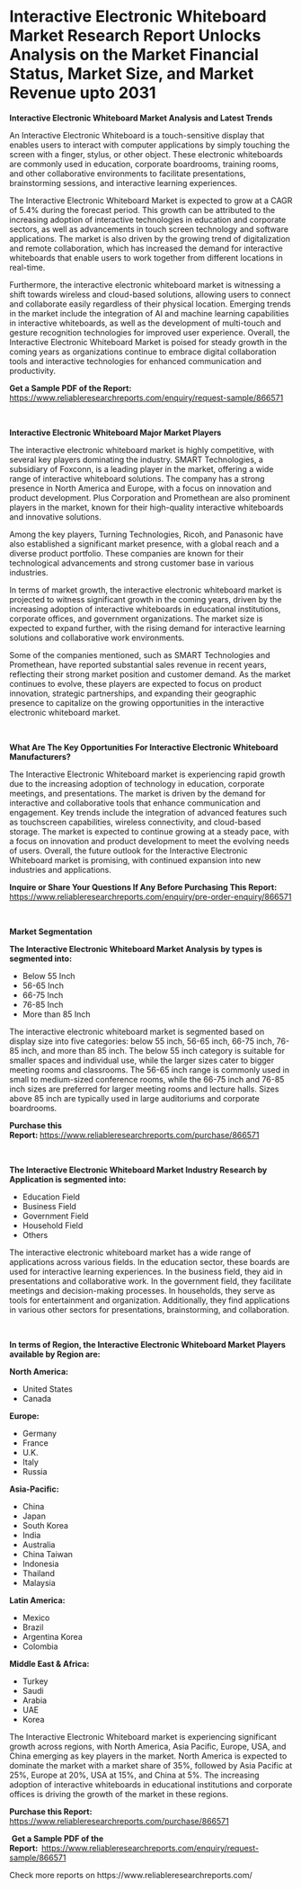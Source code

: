 <p><h1>Interactive Electronic Whiteboard Market Research Report Unlocks Analysis on the Market Financial Status, Market Size, and Market Revenue upto 2031</h1></p><p><strong>Interactive Electronic Whiteboard Market Analysis and Latest Trends</strong></p>
<p><p>An Interactive Electronic Whiteboard is a touch-sensitive display that enables users to interact with computer applications by simply touching the screen with a finger, stylus, or other object. These electronic whiteboards are commonly used in education, corporate boardrooms, training rooms, and other collaborative environments to facilitate presentations, brainstorming sessions, and interactive learning experiences.</p><p>The Interactive Electronic Whiteboard Market is expected to grow at a CAGR of 5.4% during the forecast period. This growth can be attributed to the increasing adoption of interactive technologies in education and corporate sectors, as well as advancements in touch screen technology and software applications. The market is also driven by the growing trend of digitalization and remote collaboration, which has increased the demand for interactive whiteboards that enable users to work together from different locations in real-time.</p><p>Furthermore, the interactive electronic whiteboard market is witnessing a shift towards wireless and cloud-based solutions, allowing users to connect and collaborate easily regardless of their physical location. Emerging trends in the market include the integration of AI and machine learning capabilities in interactive whiteboards, as well as the development of multi-touch and gesture recognition technologies for improved user experience. Overall, the Interactive Electronic Whiteboard Market is poised for steady growth in the coming years as organizations continue to embrace digital collaboration tools and interactive technologies for enhanced communication and productivity.</p></p>
<p><strong>Get a Sample PDF of the Report:&nbsp;</strong> <a href="https://www.reliableresearchreports.com/enquiry/request-sample/866571">https://www.reliableresearchreports.com/enquiry/request-sample/866571</a></p>
<p>&nbsp;</p>
<p><strong>Interactive Electronic Whiteboard Major Market Players</strong></p>
<p><p>The interactive electronic whiteboard market is highly competitive, with several key players dominating the industry. SMART Technologies, a subsidiary of Foxconn, is a leading player in the market, offering a wide range of interactive whiteboard solutions. The company has a strong presence in North America and Europe, with a focus on innovation and product development. Plus Corporation and Promethean are also prominent players in the market, known for their high-quality interactive whiteboards and innovative solutions.</p><p>Among the key players, Turning Technologies, Ricoh, and Panasonic have also established a significant market presence, with a global reach and a diverse product portfolio. These companies are known for their technological advancements and strong customer base in various industries.</p><p>In terms of market growth, the interactive electronic whiteboard market is projected to witness significant growth in the coming years, driven by the increasing adoption of interactive whiteboards in educational institutions, corporate offices, and government organizations. The market size is expected to expand further, with the rising demand for interactive learning solutions and collaborative work environments.</p><p>Some of the companies mentioned, such as SMART Technologies and Promethean, have reported substantial sales revenue in recent years, reflecting their strong market position and customer demand. As the market continues to evolve, these players are expected to focus on product innovation, strategic partnerships, and expanding their geographic presence to capitalize on the growing opportunities in the interactive electronic whiteboard market.</p></p>
<p>&nbsp;</p>
<p><strong>What Are The Key Opportunities For Interactive Electronic Whiteboard Manufacturers?</strong></p>
<p><p>The Interactive Electronic Whiteboard market is experiencing rapid growth due to the increasing adoption of technology in education, corporate meetings, and presentations. The market is driven by the demand for interactive and collaborative tools that enhance communication and engagement. Key trends include the integration of advanced features such as touchscreen capabilities, wireless connectivity, and cloud-based storage. The market is expected to continue growing at a steady pace, with a focus on innovation and product development to meet the evolving needs of users. Overall, the future outlook for the Interactive Electronic Whiteboard market is promising, with continued expansion into new industries and applications.</p></p>
<p><strong>Inquire or Share Your Questions If Any Before Purchasing This Report:</strong> <a href="https://www.reliableresearchreports.com/enquiry/pre-order-enquiry/866571">https://www.reliableresearchreports.com/enquiry/pre-order-enquiry/866571</a></p>
<p>&nbsp;</p>
<p><strong>Market Segmentation</strong></p>
<p><strong>The Interactive Electronic Whiteboard Market Analysis by types is segmented into:</strong></p>
<p><ul><li>Below 55 Inch</li><li>56-65 Inch</li><li>66-75 Inch</li><li>76-85 Inch</li><li>More than 85 Inch</li></ul></p>
<p><p>The interactive electronic whiteboard market is segmented based on display size into five categories: below 55 inch, 56-65 inch, 66-75 inch, 76-85 inch, and more than 85 inch. The below 55 inch category is suitable for smaller spaces and individual use, while the larger sizes cater to bigger meeting rooms and classrooms. The 56-65 inch range is commonly used in small to medium-sized conference rooms, while the 66-75 inch and 76-85 inch sizes are preferred for larger meeting rooms and lecture halls. Sizes above 85 inch are typically used in large auditoriums and corporate boardrooms.</p></p>
<p><strong>Purchase this Report:&nbsp;</strong><a href="https://www.reliableresearchreports.com/purchase/866571">https://www.reliableresearchreports.com/purchase/866571</a></p>
<p>&nbsp;</p>
<p><strong>The Interactive Electronic Whiteboard Market Industry Research by Application is segmented into:</strong></p>
<p><ul><li>Education Field</li><li>Business Field</li><li>Government Field</li><li>Household Field</li><li>Others</li></ul></p>
<p><p>The interactive electronic whiteboard market has a wide range of applications across various fields. In the education sector, these boards are used for interactive learning experiences. In the business field, they aid in presentations and collaborative work. In the government field, they facilitate meetings and decision-making processes. In households, they serve as tools for entertainment and organization. Additionally, they find applications in various other sectors for presentations, brainstorming, and collaboration.</p></p>
<p>&nbsp;</p>
<p><strong>In terms of Region, the Interactive Electronic Whiteboard Market Players available by Region are:</strong></p>
<p>
    <p> <strong> North America: </strong>
        <ul>
            <li>United States</li>
            <li>Canada</li>
        </ul>
        </p> 
    <p> <strong> Europe: </strong>
        <ul>
            <li>Germany</li>
            <li>France</li>
            <li>U.K.</li>
            <li>Italy</li>
            <li>Russia</li>
        </ul>
        </p> 
    <p> <strong> Asia-Pacific: </strong>
        <ul>
            <li>China</li>
            <li>Japan</li>
            <li>South Korea</li>
            <li>India</li>
            <li>Australia</li>
            <li>China Taiwan</li>
            <li>Indonesia</li>
            <li>Thailand</li>
            <li>Malaysia</li>
        </ul>
        </p> 
    <p> <strong> Latin America: </strong>
        <ul>
            <li>Mexico</li>
            <li>Brazil</li>
            <li>Argentina Korea</li>
            <li>Colombia</li>
        </ul>
        </p> 
    <p> <strong> Middle East & Africa: </strong>
        <ul>
            <li>Turkey</li>
            <li>Saudi</li>
            <li>Arabia</li>
            <li>UAE</li>
            <li>Korea</li>
        </ul>
    </p>
    </p>
<p><p>The Interactive Electronic Whiteboard market is experiencing significant growth across regions, with North America, Asia Pacific, Europe, USA, and China emerging as key players in the market. North America is expected to dominate the market with a market share of 35%, followed by Asia Pacific at 25%, Europe at 20%, USA at 15%, and China at 5%. The increasing adoption of interactive whiteboards in educational institutions and corporate offices is driving the growth of the market in these regions.</p></p>
<p><strong>Purchase this Report: </strong><a href="https://www.reliableresearchreports.com/purchase/866571">https://www.reliableresearchreports.com/purchase/866571</a></p>
<p>&nbsp;<strong>Get a Sample PDF of the Report:&nbsp;&nbsp;</strong><a href="https://www.reliableresearchreports.com/enquiry/request-sample/866571">https://www.reliableresearchreports.com/enquiry/request-sample/866571</a></p>
<p><strong></strong></p>
<p>Check more reports on https://www.reliableresearchreports.com/</p>